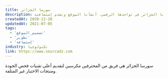 ```yaml
---
title: سورسا الجزائر
description: تعاونت يونيفارواب مع سورسا الجزائر في تواجدها الرقمي. أنشأنا الموقع ونقدم إستضافته.
createdAt: 2020-12-10
updatedAt: 2021-07-05
tags:
  - 'تصميم_الموقع'
  - 'تطوير'
  - 'إستضافة'
industry: تكنولوجيا
link: https://www.sourcadz.com
---
```


سورسا الجزائر هي فريق من المحترفين مكرسين لتقديم أعلى تقنيات فحص الجودة ومنتجات الاختبار غير المتلفة.
